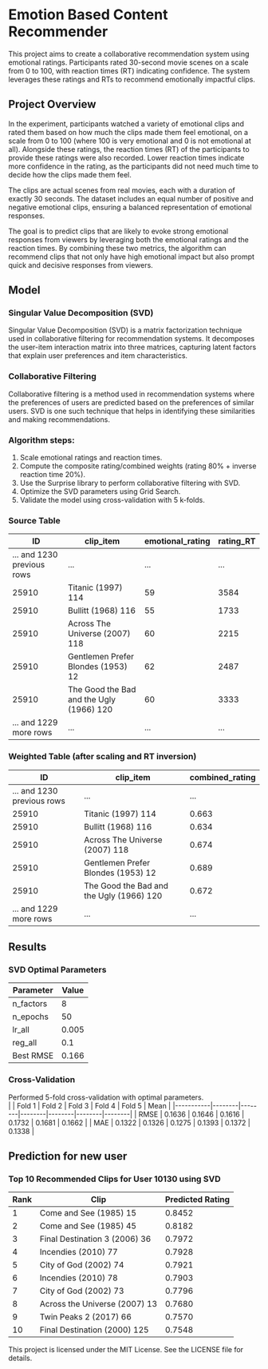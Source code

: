 # Emotion Based Content Recommender

This project aims to create a collaborative recommendation system using emotional ratings. Participants rated 30-second movie scenes on a scale from 0 to 100, with reaction times (RT) indicating confidence. The system leverages these ratings and RTs to recommend emotionally impactful clips.

## Project Overview
In the experiment, participants watched a variety of emotional clips and rated them based on how much the clips made them feel emotional, on a scale from 0 to 100 (where 100 is very emotional and 0 is not emotional at all). Alongside these ratings, the reaction times (RT) of the participants to provide these ratings were also recorded. Lower reaction times indicate more confidence in the rating, as the participants did not need much time to decide how the clips made them feel.   

The clips are actual scenes from real movies, each with a duration of exactly 30 seconds. The dataset includes an equal number of positive and negative emotional clips, ensuring a balanced representation of emotional responses.   

The goal is to predict clips that are likely to evoke strong emotional responses from viewers by leveraging both the emotional ratings and the reaction times. By combining these two metrics, the algorithm can recommend clips that not only have high emotional impact but also prompt quick and decisive responses from viewers.   

## Model
### Singular Value Decomposition (SVD)    

Singular Value Decomposition (SVD) is a matrix factorization technique used in collaborative filtering for recommendation systems. It decomposes the user-item interaction matrix into three matrices, capturing latent factors that explain user preferences and item characteristics.   

### Collaborative Filtering
Collaborative filtering is a method used in recommendation systems where the preferences of users are predicted based on the preferences of similar users. SVD is one such technique that helps in identifying these similarities and making recommendations.  

### Algorithm steps:
1. Scale emotional ratings and reaction times.   
2. Compute the composite rating/combined weights (rating 80% + inverse reaction time 20%).   
3. Use the Surprise library to perform collaborative filtering with SVD.   
4. Optimize the SVD parameters using Grid Search.   
5. Validate the model using cross-validation with 5 k-folds.   

### Source Table

|             ID             |                clip_item                 | emotional_rating | rating_RT |
|----------------------------|------------------------------------------|------------------|-----------|
| ... and 1230 previous rows |                   ...                    |       ...        |    ...    |
|           25910            |            Titanic (1997) 114            |        59        |   3584    |
|           25910            |            Bullitt (1968) 116            |        55        |   1733    |
|           25910            |      Across The Universe (2007) 118      |        60        |   2215    |
|           25910            |    Gentlemen Prefer Blondes (1953) 12    |        62        |   2487    |
|           25910            | The Good the Bad and the Ugly (1966) 120 |        60        |   3333    |
|   ... and 1229 more rows   |                   ...                    |       ...        |    ...    |


### Weighted Table (after scaling and RT inversion)

|             ID             |                clip_item                 | combined_rating |
|----------------------------|------------------------------------------|-----------------|
| ... and 1230 previous rows |                   ...                    |       ...       |
|           25910            |            Titanic (1997) 114            |      0.663      |
|           25910            |            Bullitt (1968) 116            |      0.634      |
|           25910            |      Across The Universe (2007) 118      |      0.674      |
|           25910            |    Gentlemen Prefer Blondes (1953) 12    |      0.689      |
|           25910            | The Good the Bad and the Ugly (1966) 120 |      0.672      |
|   ... and 1229 more rows   |                   ...                    |       ...       |


## Results

### SVD Optimal Parameters
| Parameter | Value |
|-----------|-------|
| n_factors |   8   |
| n_epochs  |  50   |
|  lr_all   | 0.005 |
|  reg_all  |  0.1  |
| Best RMSE | 0.166 |

### Cross-Validation
Performed 5-fold cross-validation with optimal parameters.   
|           | Fold 1 | Fold 2 | Fold 3 | Fold 4 | Fold 5 |  Mean  |
|-----------|--------|--------|--------|--------|--------|--------|
| RMSE      | 0.1636 | 0.1646 | 0.1616 | 0.1732 | 0.1681 | 0.1662 |
| MAE       | 0.1322 | 0.1326 | 0.1275 | 0.1393 | 0.1372 | 0.1338 |

## Prediction for new user

### Top 10 Recommended Clips for User 10130 using SVD
| Rank |             Clip              | Predicted Rating |
|------|-------------------------------|------------------|
|  1   |    Come and See (1985) 15     |      0.8452      |
|  2   |    Come and See (1985) 45     |      0.8182      |
|  3   | Final Destination 3 (2006) 36 |      0.7972      |
|  4   |      Incendies (2010) 77      |      0.7928      |
|  5   |     City of God (2002) 74     |      0.7921      |
|  6   |      Incendies (2010) 78      |      0.7903      |
|  7   |     City of God (2002) 73     |      0.7796      |
|  8   | Across the Universe (2007) 13 |      0.7680      |
|  9   |    Twin Peaks 2 (2017) 66     |      0.7570      |
|  10  | Final Destination (2000) 125  |      0.7548      |


This project is licensed under the MIT License. See the LICENSE file for details.
